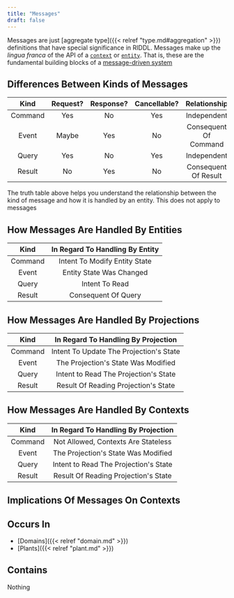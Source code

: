```yaml
---
title: "Messages"
draft: false
---
```


Messages are just [aggregate type]({{< relref "type.md#aggregation" >}})
definitions that have special significance in RIDDL.  Messages make up the
_lingua franca_ of the API of a [`context`](context) or [`entity`](entity).
That is, these are the fundamental building blocks of a 
[message-driven system](https://developer.lightbend.com/docs/akka-platform-guide/concepts/message-driven-event-driven.html)

## Differences Between Kinds of Messages
|  Kind   | Request? | Response? | Cancellable? |     Relationship      |
|:-------:|:--------:|:---------:|:------------:|:---------------------:|
| Command |   Yes    |    No     |     Yes      |      Independent      |
|  Event  |  Maybe   |    Yes    |      No      | Consequent Of Command |
|  Query  |   Yes    |    No     |     Yes      |      Independent      |
| Result  |    No    |    Yes    |      No      | Consequent Of Result  |

The truth table above helps you understand the relationship between the kind of
message and how it is handled by an entity. This does not apply to messages

## How Messages Are Handled By Entities

|  Kind   | In Regard To Handling By  Entity |   
|:-------:|:--------------------------------:|
| Command |  Intent To Modify Entity State   |
|  Event  |     Entity State Was Changed     |
|  Query  |          Intent To Read          |
| Result  |       Consequent Of Query        |

## How Messages Are Handled By Projections
|  Kind   |   In Regard To Handling By Projection    |
|:-------:|:----------------------------------------:|
| Command | Intent To Update The Projection's State  |
|  Event  |   The Projection's State Was Modified    |
|  Query  |  Intent to Read The Projection's State   |
| Result  |   Result Of Reading Projection's State   |

## How Messages Are Handled By Contexts
|  Kind   |  In Regard To Handling By Projection  |
|:-------:|:-------------------------------------:|
| Command |  Not Allowed, Contexts Are Stateless  |
|  Event  |  The Projection's State Was Modified  |
|  Query  | Intent to Read The Projection's State |
| Result  | Result Of Reading Projection's State  |


## Implications Of Messages On Contexts

## Occurs In

* [Domains]({{< relref "domain.md" >}})
* [Plants]({{< relref "plant.md" >}})


## Contains
Nothing
